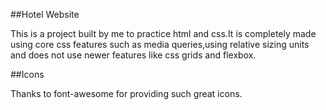 ##Hotel Website

This is a project built by me to practice html and css.It is completely made using core css features such as media queries,using relative sizing units and does not use newer features like css grids and flexbox.

##Icons

Thanks to font-awesome for providing such great icons.
